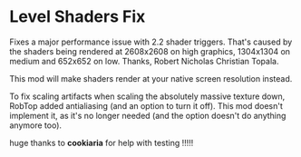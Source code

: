 # Level Shaders Fix
Fixes a major performance issue with 2.2 shader triggers.
That's caused by the shaders being rendered at 2608x2608 on high graphics,
1304x1304 on medium and 652x652 on low. Thanks, Robert Nicholas Christian Topala.

This mod will make shaders render at your native screen resolution instead.

To fix scaling artifacts when scaling the absolutely massive texture down, RobTop added
antialiasing (and an option to turn it off). This mod doesn't implement it,
as it's no longer needed (and the option doesn't do anything anymore too).

huge thanks to **cookiaria** for help with testing !!!!!

